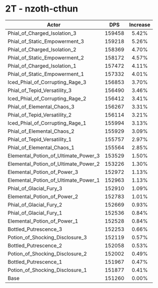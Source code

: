 # 2T - nzoth-cthun
| Actor | DPS | Increase |
|---|:---:|:---:|
|Phial_of_Charged_Isolation_3|159458|5.42%|
|Phial_of_Static_Empowerment_3|159218|5.26%|
|Phial_of_Charged_Isolation_2|158369|4.70%|
|Phial_of_Static_Empowerment_2|158172|4.57%|
|Phial_of_Charged_Isolation_1|157472|4.11%|
|Phial_of_Static_Empowerment_1|157332|4.01%|
|Iced_Phial_of_Corrupting_Rage_3|156853|3.70%|
|Phial_of_Tepid_Versatility_3|156490|3.46%|
|Iced_Phial_of_Corrupting_Rage_2|156412|3.41%|
|Phial_of_Elemental_Chaos_3|156267|3.31%|
|Phial_of_Tepid_Versatility_2|156114|3.21%|
|Iced_Phial_of_Corrupting_Rage_1|155994|3.13%|
|Phial_of_Elemental_Chaos_2|155929|3.09%|
|Phial_of_Tepid_Versatility_1|155757|2.97%|
|Phial_of_Elemental_Chaos_1|155564|2.85%|
|Elemental_Potion_of_Ultimate_Power_3|153529|1.50%|
|Elemental_Potion_of_Ultimate_Power_2|153226|1.30%|
|Elemental_Potion_of_Power_3|152972|1.13%|
|Elemental_Potion_of_Ultimate_Power_1|152963|1.13%|
|Phial_of_Glacial_Fury_3|152910|1.09%|
|Elemental_Potion_of_Power_2|152783|1.01%|
|Phial_of_Glacial_Fury_2|152669|0.93%|
|Phial_of_Glacial_Fury_1|152536|0.84%|
|Elemental_Potion_of_Power_1|152528|0.84%|
|Bottled_Putrescence_3|152253|0.66%|
|Potion_of_Shocking_Disclosure_3|152119|0.57%|
|Bottled_Putrescence_2|152058|0.53%|
|Potion_of_Shocking_Disclosure_2|152002|0.49%|
|Bottled_Putrescence_1|151967|0.47%|
|Potion_of_Shocking_Disclosure_1|151877|0.41%|
|Base|151260|0.00%|
